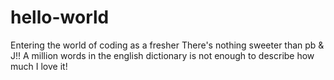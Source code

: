# hello-world
Entering the world of coding as a fresher
There's nothing sweeter than pb & J!!
A million words in the english dictionary is not enough to describe how much I love it!
